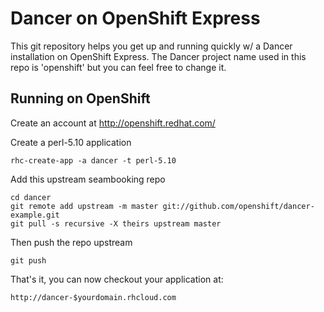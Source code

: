 Dancer on OpenShift Express
============================

This git repository helps you get up and running quickly w/ a Dancer installation
on OpenShift Express.  The Dancer project name used in this repo is 'openshift'
but you can feel free to change it.


Running on OpenShift
----------------------------

Create an account at http://openshift.redhat.com/

Create a perl-5.10 application

    rhc-create-app -a dancer -t perl-5.10

Add this upstream seambooking repo

    cd dancer
    git remote add upstream -m master git://github.com/openshift/dancer-example.git
    git pull -s recursive -X theirs upstream master
    
Then push the repo upstream

    git push

That's it, you can now checkout your application at:

    http://dancer-$yourdomain.rhcloud.com


